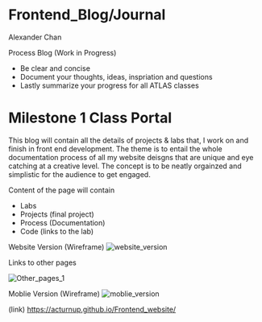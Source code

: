 # Frontend_Blog/Journal

Alexander Chan 

Process Blog
(Work in Progress)
  - Be clear and concise
  - Document your thoughts, ideas, inspriation and questions
  - Lastly summarize your progress for all ATLAS classes

# Milestone 1 Class Portal

  This blog will contain all the details of projects & labs that, I work on and finish in front end development. The theme is to entail the whole documentation process of all my website deisgns that are unique and eye catching at a creative level. The concept is to be neatly orgainzed and simplistic for the audience to get engaged.
  
  Content of the page will contain
  - Labs 
  - Projects (final project)
  - Process (Documentation)
  - Code (links to the lab)
  

Website Version (Wireframe)
![website_version](https://user-images.githubusercontent.com/91300625/187488426-4eeb8a12-c022-49db-b329-2b0b57eb1788.PNG)

Links to other pages

![Other_pages_1](https://user-images.githubusercontent.com/91300625/187494864-276aa9b6-3ab4-4eac-acb2-3986e918caac.PNG)



Moblie Version (Wireframe)
  ![moblie_version](https://user-images.githubusercontent.com/91300625/187488466-0a939a0d-8f3a-4ab0-a231-c6ffa2f791db.PNG)

  
  (link)
  https://acturnup.github.io/Frontend_website/
  
  
  

